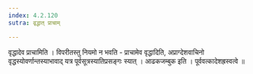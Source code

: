 ```yaml
---
index: 4.2.120
sutra: वृद्धात् प्राचाम्

---
```

 वृद्धादेव प्राचामिति । विपरीतस्तु नियमो न भवति - प्राचामेव वृद्धादिति, अप्राग्देशवाचिनो वृद्धस्योवर्णान्तस्याभावाद् यत्र पूर्वसूत्रस्यातिप्रसङ्गः स्यात् । आढकजम्बुक इति । पूर्ववत्कादेशह्रस्वत्वे ॥